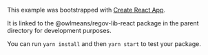 This example was bootstrapped with [Create React App](https://github.com/facebook/create-react-app).

It is linked to the @owlmeans/regov-lib-react package in the parent directory for development purposes.

You can run `yarn install` and then `yarn start` to test your package.
